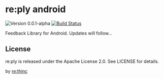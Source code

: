 # re:ply android

![Version 0.0.1-alpha](https://img.shields.io/version/0.0.1-alpha.png)
[![Build Status](https://www.bitrise.io/app/e2554593f7b2cd9a/status.svg?token=7aVv5PfMAAZmE14XYPGlQg&branch=master)](https://www.bitrise.io/app/e2554593f7b2cd9a)

Feedback Library for Android. Updates will follow...


## License

re:ply is released under the Apache License 2.0. See LICENSE for details.

by [re:thinc](https://www.rethinc.ch)
